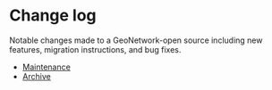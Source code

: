 # Change log

Notable changes made to a GeoNetwork-open source including new features, migration instructions, and bug fixes.

-   [Maintenance](maintenance/index.md)
-   [Archive](archive/index.md)
